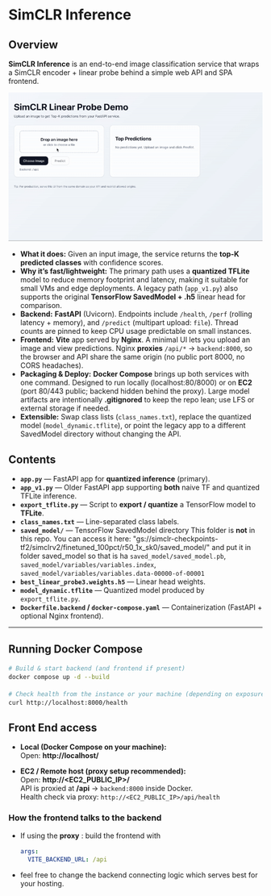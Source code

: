 # SimCLR Inference 

## Overview

**SimCLR Inference** is an end-to-end image classification service that wraps a SimCLR encoder + linear probe behind a simple web API and SPA frontend.

![Demo of SimCLR Inference](assets/demo.gif)

- **What it does:** Given an input image, the service returns the **top-K predicted classes** with confidence scores.
- **Why it’s fast/lightweight:** The primary path uses a **quantized TFLite** model to reduce memory footprint and latency, making it suitable for small VMs and edge deployments. A legacy path (`app_v1.py`) also supports the original **TensorFlow SavedModel + .h5** linear head for comparison.
- **Backend:** **FastAPI** (Uvicorn). Endpoints include `/health`, `/perf` (rolling latency + memory), and `/predict` (multipart upload: `file`). Thread counts are pinned to keep CPU usage predictable on small instances.
- **Frontend:** **Vite** app served by **Nginx**. A minimal UI lets you upload an image and view predictions. Nginx **proxies** `/api/*` → `backend:8000`, so the browser and API share the same origin (no public port 8000, no CORS headaches).
- **Packaging & Deploy:** **Docker Compose** brings up both services with one command. Designed to run locally (localhost:80/8000) or on **EC2** (port 80/443 public; backend hidden behind the proxy). Large model artifacts are intentionally **.gitignored** to keep the repo lean; use LFS or external storage if needed.
- **Extensible:** Swap class lists (`class_names.txt`), replace the quantized model (`model_dynamic.tflite`), or point the legacy app to a different SavedModel directory without changing the API.

## Contents

- **`app.py`** — FastAPI app for **quantized inference** (primary).
- **`app_v1.py`** — Older FastAPI app supporting **both** naive TF and quantized TFLite inference.
- **`export_tflite.py`** — Script to **export / quantize** a TensorFlow model to **TFLite**.
- **`class_names.txt`** — Line-separated class labels.
- **`saved_model/`** — TensorFlow SavedModel directory This folder is **not** in this repo. You can access it here: "gs://simclr-checkpoints-tf2/simclrv2/finetuned_100pct/r50_1x_sk0/saved_model/" and put it in folder saved_model so that is ha `saved_model/saved_model.pb`, `saved_model/variables/variables.index`, `saved_model/variables/variables.data-00000-of-00001`
- **`best_linear_probe3.weights.h5`** — Linear head weights.
- **`model_dynamic.tflite`** — Quantized model produced by `export_tflite.py`.
- **`Dockerfile.backend` / `docker-compose.yaml`** — Containerization (FastAPI + optional Nginx frontend).

---

## Running Docker Compose

```bash
# Build & start backend (and frontend if present)
docker compose up -d --build

# Check health from the instance or your machine (depending on exposure):
curl http://localhost:8000/health
```

## Front End access

- **Local (Docker Compose on your machine):**  
  Open: **http://localhost/**

- **EC2 / Remote host (proxy setup recommended):**  
  Open: **http://<EC2_PUBLIC_IP>/**  
  API is proxied at **/api** → `backend:8000` inside Docker.  
  Health check via proxy: `http://<EC2_PUBLIC_IP>/api/health`

### How the frontend talks to the backend
- If using the **proxy** : build the frontend with
  ```yaml
  args:
    VITE_BACKEND_URL: /api
  ```
- feel free to change the backend connecting logic which serves best for your hosting.

